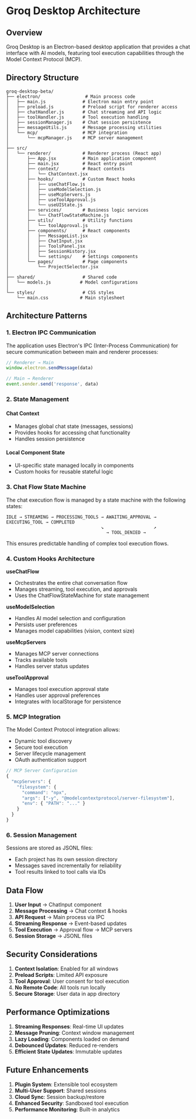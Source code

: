 # Groq Desktop Architecture

## Overview

Groq Desktop is an Electron-based desktop application that provides a chat interface with AI models, featuring tool execution capabilities through the Model Context Protocol (MCP).

## Directory Structure

```
groq-desktop-beta/
├── electron/                 # Main process code
│   ├── main.js              # Electron main entry point
│   ├── preload.js           # Preload script for renderer access
│   ├── chatHandler.js       # Chat streaming and API logic
│   ├── toolHandler.js       # Tool execution handling
│   ├── sessionManager.js    # Chat session persistence
│   ├── messageUtils.js      # Message processing utilities
│   └── mcp/                 # MCP integration
│       └── mcpManager.js    # MCP server management
│
├── src/
│   └── renderer/            # Renderer process (React app)
│       ├── App.jsx          # Main application component
│       ├── main.jsx         # React entry point
│       ├── context/         # React contexts
│       │   └── ChatContext.jsx
│       ├── hooks/           # Custom React hooks
│       │   ├── useChatFlow.js
│       │   ├── useModelSelection.js
│       │   ├── useMcpServers.js
│       │   ├── useToolApproval.js
│       │   └── useUIState.js
│       ├── services/        # Business logic services
│       │   └── ChatFlowStateMachine.js
│       ├── utils/           # Utility functions
│       │   └── toolApproval.js
│       ├── components/      # React components
│       │   ├── MessageList.jsx
│       │   ├── ChatInput.jsx
│       │   ├── ToolsPanel.jsx
│       │   ├── SessionHistory.jsx
│       │   └── settings/    # Settings components
│       └── pages/           # Page components
│           └── ProjectSelector.jsx
│
├── shared/                  # Shared code
│   └── models.js           # Model configurations
│
└── styles/                  # CSS styles
    └── main.css            # Main stylesheet
```

## Architecture Patterns

### 1. Electron IPC Communication

The application uses Electron's IPC (Inter-Process Communication) for secure communication between main and renderer processes:

```javascript
// Renderer → Main
window.electron.sendMessage(data)

// Main → Renderer  
event.sender.send('response', data)
```

### 2. State Management

#### Chat Context
- Manages global chat state (messages, sessions)
- Provides hooks for accessing chat functionality
- Handles session persistence

#### Local Component State
- UI-specific state managed locally in components
- Custom hooks for reusable stateful logic

### 3. Chat Flow State Machine

The chat execution flow is managed by a state machine with the following states:

```
IDLE → STREAMING → PROCESSING_TOOLS → AWAITING_APPROVAL → EXECUTING_TOOL → COMPLETED
                                    ↘                   ↗
                                      → TOOL_DENIED → 
```

This ensures predictable handling of complex tool execution flows.

### 4. Custom Hooks Architecture

**useChatFlow**
- Orchestrates the entire chat conversation flow
- Manages streaming, tool execution, and approvals
- Uses the ChatFlowStateMachine for state management

**useModelSelection**
- Handles AI model selection and configuration
- Persists user preferences
- Manages model capabilities (vision, context size)

**useMcpServers**
- Manages MCP server connections
- Tracks available tools
- Handles server status updates

**useToolApproval**
- Manages tool execution approval state
- Handles user approval preferences
- Integrates with localStorage for persistence

### 5. MCP Integration

The Model Context Protocol integration allows:
- Dynamic tool discovery
- Secure tool execution
- Server lifecycle management
- OAuth authentication support

```javascript
// MCP Server Configuration
{
  "mcpServers": {
    "filesystem": {
      "command": "npx",
      "args": ["-y", "@modelcontextprotocol/server-filesystem"],
      "env": { "PATH": "..." }
    }
  }
}
```

### 6. Session Management

Sessions are stored as JSONL files:
- Each project has its own session directory
- Messages saved incrementally for reliability
- Tool results linked to tool calls via IDs

## Data Flow

1. **User Input** → ChatInput component
2. **Message Processing** → Chat context & hooks
3. **API Request** → Main process via IPC
4. **Streaming Response** → Event-based updates
5. **Tool Execution** → Approval flow → MCP servers
6. **Session Storage** → JSONL files

## Security Considerations

1. **Context Isolation**: Enabled for all windows
2. **Preload Scripts**: Limited API exposure
3. **Tool Approval**: User consent for tool execution
4. **No Remote Code**: All tools run locally
5. **Secure Storage**: User data in app directory

## Performance Optimizations

1. **Streaming Responses**: Real-time UI updates
2. **Message Pruning**: Context window management
3. **Lazy Loading**: Components loaded on demand
4. **Debounced Updates**: Reduced re-renders
5. **Efficient State Updates**: Immutable updates

## Future Enhancements

1. **Plugin System**: Extensible tool ecosystem
2. **Multi-User Support**: Shared sessions
3. **Cloud Sync**: Session backup/restore
4. **Enhanced Security**: Sandboxed tool execution
5. **Performance Monitoring**: Built-in analytics